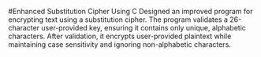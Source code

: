 #Enhanced Substitution Cipher Using C
Designed an improved program for encrypting text using a substitution cipher. The program validates a 26-character user-provided key, ensuring it contains only unique, alphabetic characters. After validation, it encrypts user-provided plaintext while maintaining case sensitivity and ignoring non-alphabetic characters.
